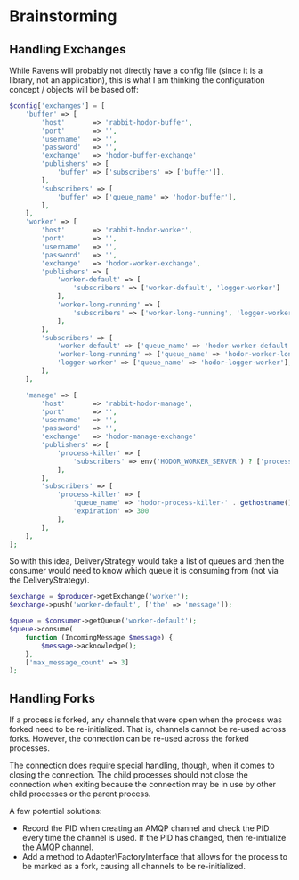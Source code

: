 # Brainstorming

## Handling Exchanges
While Ravens will probably not directly have a config file (since it is a library, not an
application), this is what I am thinking the configuration concept / objects will be based off: 

```php
$config['exchanges'] = [
    'buffer' => [
        'host'       => 'rabbit-hodor-buffer',
        'port'       => '',
        'username'   => '',
        'password'   => '',
        'exchange'   => 'hodor-buffer-exchange'
        'publishers' => [
            'buffer' => ['subscribers' => ['buffer']],
        ],
        'subscribers' => [
            'buffer' => ['queue_name' => 'hodor-buffer'],
        ],
    ],
    'worker' => [
        'host'       => 'rabbit-hodor-worker',
        'port'       => '',
        'username'   => '',
        'password'   => '',
        'exchange'   => 'hodor-worker-exchange',
        'publishers' => [
            'worker-default' => [
                'subscribers' => ['worker-default', 'logger-worker']
            ],
            'worker-long-running' => [
                'subscribers' => ['worker-long-running', 'logger-worker']
            ],
        ],
        'subscribers' => [
            'worker-default' => ['queue_name' => 'hodor-worker-default'],
            'worker-long-running' => ['queue_name' => 'hodor-worker-long-running'],
            'logger-worker' => ['queue_name' => 'hodor-logger-worker'],
        ],
    ],

    'manage' => [
        'host'       => 'rabbit-hodor-manage',
        'port'       => '',
        'username'   => '',
        'password'   => '',
        'exchange'   => 'hodor-manage-exchange'
        'publishers' => [
            'process-killer' => [
                'subscribers' => env('HODOR_WORKER_SERVER') ? ['process-killer'] : []
            ],
        ],
        'subscribers' => [
            'process-killer' => [
                'queue_name' => 'hodor-process-killer-' . gethostname(),
                'expiration' => 300
            ],
        ],
    ],
];
```

So with this idea, DeliveryStrategy would take a list of queues and then the consumer would
need to know which queue it is consuming from (not via the DeliveryStrategy).

```php
$exchange = $producer->getExchange('worker');
$exchange->push('worker-default', ['the' => 'message']);

$queue = $consumer->getQueue('worker-default');
$queue->consume(
    function (IncomingMessage $message) {
        $message->acknowledge();
    },
    ['max_message_count' => 3]
);
```

## Handling Forks

If a process is forked, any channels that were open when the process was forked need to
be re-initialized.  That is, channels cannot be re-used across forks.  However, the
connection can be re-used across the forked processes.

The connection does require special handling, though, when it comes to closing the
connection.  The child processes should not close the connection when exiting because
the connection may be in use by other child processes or the parent process.

A few potential solutions:
 - Record the PID when creating an AMQP channel and check the PID every time the channel
   is used.  If the PID has changed, then re-initialize the AMQP channel. 
 - Add a method to Adapter\FactoryInterface that allows for the process to be marked as
   a fork, causing all channels to be re-initialized.  
